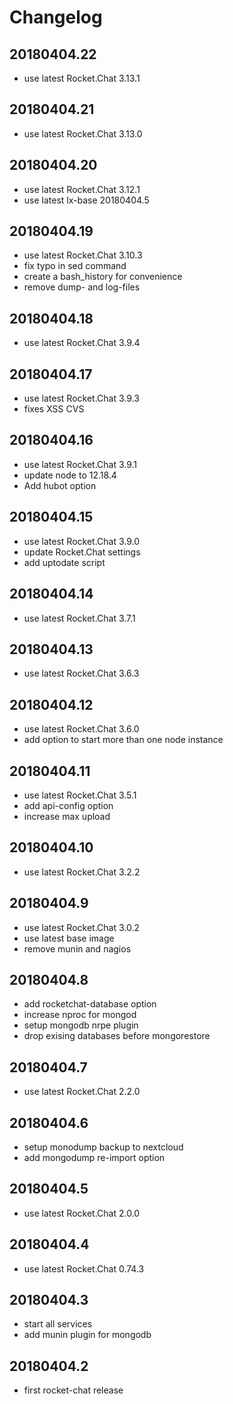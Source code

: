 # Changelog

## 20180404.22

* use latest Rocket.Chat 3.13.1

## 20180404.21

* use latest Rocket.Chat 3.13.0

## 20180404.20

* use latest Rocket.Chat 3.12.1
* use latest lx-base 20180404.5

## 20180404.19

* use latest Rocket.Chat 3.10.3
* fix typo in sed command
* create a bash_history for convenience
* remove dump- and log-files

## 20180404.18

* use latest Rocket.Chat 3.9.4

## 20180404.17

* use latest Rocket.Chat 3.9.3
* fixes XSS CVS

## 20180404.16

* use latest Rocket.Chat 3.9.1
* update node to 12.18.4
* Add hubot option

## 20180404.15

* use latest Rocket.Chat 3.9.0
* update Rocket.Chat settings
* add uptodate script

## 20180404.14

* use latest Rocket.Chat 3.7.1

## 20180404.13

* use latest Rocket.Chat 3.6.3

## 20180404.12

* use latest Rocket.Chat 3.6.0
* add option to start more than one node instance

## 20180404.11

* use latest Rocket.Chat 3.5.1
* add api-config option
* increase max upload

## 20180404.10

* use latest Rocket.Chat 3.2.2

## 20180404.9

* use latest Rocket.Chat 3.0.2
* use latest base image
* remove munin and nagios

## 20180404.8

* add rocketchat-database option
* increase nproc for mongod
* setup mongodb nrpe plugin
* drop exising databases before mongorestore

## 20180404.7

* use latest Rocket.Chat 2.2.0

## 20180404.6

* setup monodump backup to nextcloud
* add mongodump re-import option

## 20180404.5

* use latest Rocket.Chat 2.0.0

## 20180404.4

* use latest Rocket.Chat 0.74.3

## 20180404.3

* start all services
* add munin plugin for mongodb

## 20180404.2

* first rocket-chat release
